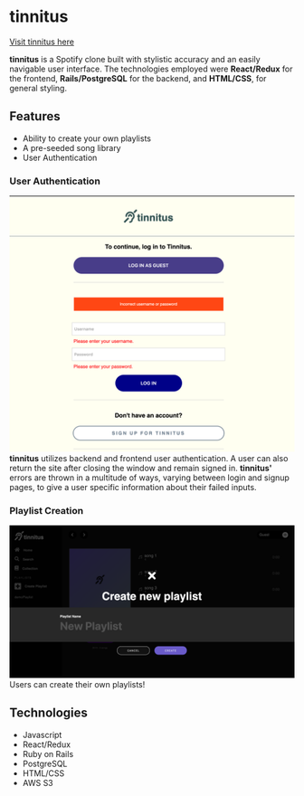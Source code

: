 # tinnitus

[Visit tinnitus here](https://tinnitus-audio.herokuapp.com/#/ "tinnitus' homepage")

**tinnitus** is a Spotify clone built with stylistic accuracy and an easily navigable user interface. The technologies employed were **React/Redux** for the frontend, **Rails/PostgreSQL** for the backend, and **HTML/CSS**, for general styling.

## Features
- Ability to create your own playlists
- A pre-seeded song library
- User Authentication

### User Authentication
![login](https://raw.githubusercontent.com/hm-factor/Tinnitus/master/app/assets/images/login.png)
**tinnitus** utilizes backend and frontend user authentication. A user can also return the site after closing the window and remain signed in. **tinnitus'** errors are thrown in a multitude of ways, varying between login and signup pages, to give a user specific information about their failed inputs. 

### Playlist Creation
![create_playlist](https://raw.githubusercontent.com/hm-factor/Tinnitus/master/app/assets/images/create_playlist.png)
Users can create their own playlists!

## Technologies
- Javascript
- React/Redux
- Ruby on Rails
- PostgreSQL
- HTML/CSS
- AWS S3
